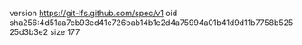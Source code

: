 version https://git-lfs.github.com/spec/v1
oid sha256:4d51aa7cb93ed41e726bab14b1e2d4a75994a01b41d9d11b7758b52525d3b3e2
size 177

